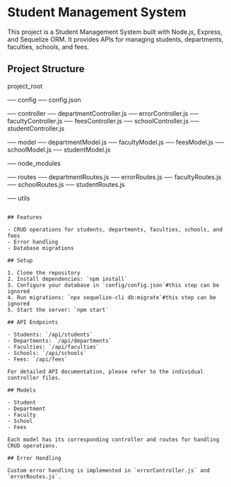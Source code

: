 # Student Management System

This project is a Student Management System built with Node.js, Express, and Sequelize ORM. It provides APIs for managing students, departments, faculties, schools, and fees.

## Project Structure

project_root

── config
   ── config.json

── controller
   ── departmentController.js
   ── errorController.js
   ── facultyController.js
   ── feesController.js
   ── schoolController.js
   ── studentController.js

── model
   ── departmentModel.js
    ── facultyModel.js
   ── feesModel.js
   ── schoolModel.js
   ── studentModel.js

── node_modules

── routes
   ── departmentRoutes.js
   ── errorRoutes.js
   ── facultyRoutes.js
   ── schoolRoutes.js
   ── studentRoutes.js

── utils
```

## Features

- CRUD operations for students, departments, faculties, schools, and fees
- Error handling
- Database migrations

## Setup

1. Clone the repository
2. Install dependencies: `npm install`
3. Configure your database in `config/config.json`#this step can be ignored
4. Run migrations: `npx sequelize-cli db:migrate`#this step can be ignored
5. Start the server: `npm start`

## API Endpoints

- Students: `/api/students`
- Departments: `/api/departments`
- Faculties: `/api/faculties`
- Schools: `/api/schools`
- Fees: `/api/fees`

For detailed API documentation, please refer to the individual controller files.

## Models

- Student
- Department
- Faculty
- School
- Fees

Each model has its corresponding controller and routes for handling CRUD operations.

## Error Handling

Custom error handling is implemented in `errorController.js` and `errorRoutes.js`.
